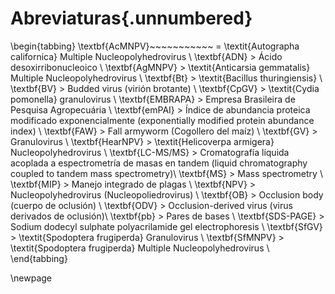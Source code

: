 # Abreviaturas{.unnumbered}

\begin{tabbing}
\textbf{AcMNPV}~~~~~~~~~~~ \= \textit{Autographa californica} Multiple Nucleopolyhedrovirus \\
\textbf{ADN} \> Ácido desoxirribonucleoico \\
\textbf{AgMNPV} \> \textit{Anticarsia gemmatalis} Multiple Nucleopolyhedrovirus \\
\textbf{Bt} \> \textit{Bacillus thuringiensis} \\
\textbf{BV} \> Budded virus (virión brotante) \\
\textbf{CpGV} \> \textit{Cydia pomonella} granulovirus \\
\textbf{EMBRAPA} \> Empresa Brasileira de Pesquisa Agropecuária \\
\textbf{emPAI} \> Índice de abundancia proteica modificado exponencialmente (exponentially modified protein abundance index) \\
\textbf{FAW} \> Fall armyworm (Cogollero del maíz) \\
\textbf{GV} \> Granulovirus \\
\textbf{HearNPV} \> \textit{Helicoverpa armigera} Nucleopolyhedrovirus \\
\textbf{LC-MS/MS} \> Cromatografía líquida acoplada a espectrometría de masas en tandem (liquid chromatography coupled to tandem mass spectrometry)\\
\textbf{MS} \> Mass spectrometry \\
\textbf{MIP} \> Manejo integrado de plagas \\
\textbf{NPV} \> Nucleopolyhedrovirus (Nucleopoliedrovirus) \\
\textbf{OB} \> Occlusion body (cuerpo de oclusión) \\
\textbf{ODV} \> Occlusion-derived virus (virus derivados de oclusión)\\
\textbf{pb} \> Pares de bases \\
\textbf{SDS-PAGE} \> Sodium dodecyl sulphate polyacrilamide gel electrophoresis \\
\textbf{SfGV} \> \textit{Spodoptera frugiperda} Granulovirus \\
\textbf{SfMNPV} \> \textit{Spodoptera frugiperda} Multiple Nucleopolyhedrovirus \\
\end{tabbing}

\newpage

